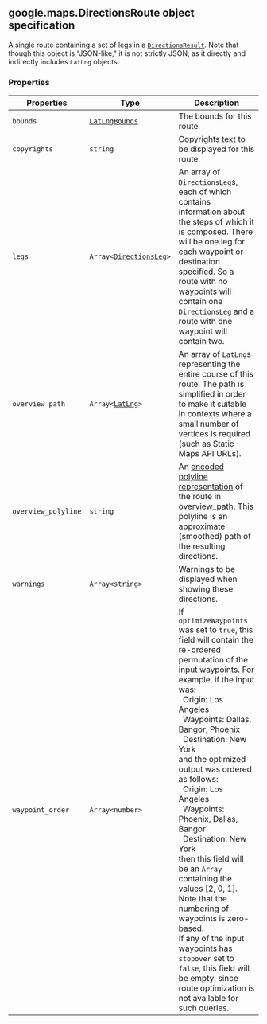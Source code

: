 <h2 id="DirectionsRoute">
google.maps.DirectionsRoute
object specification
</h2><p>A single route containing a set of legs in a <code><a href="https://github.com/amenadiel/google-maps-documentation/blob/master/docs/google.maps.DirectionsResult.md">DirectionsResult</a></code>. Note that though this object is "JSON-like," it is not strictly JSON, as it directly and indirectly includes <code>LatLng</code> objects.</p><h3>Properties</h3><table summary="interface DirectionsRoute - Properties" width="100%">
<thead>
<tr><th>Properties</th>
<th>Type</th>
<th>Description</th>
</tr></thead>
<tbody>
<tr>
<td><code>bounds</code></td>
<td><code><a href="https://github.com/amenadiel/google-maps-documentation/blob/master/docs/google.maps.LatLngBounds.md">LatLngBounds</a></code></td>
<td>The bounds for this route.</td>
</tr>
<tr>
<td><code>copyrights</code></td>
<td><code>string</code></td>
<td>Copyrights text to be displayed for this route.</td>
</tr>
<tr>
<td><code>legs</code></td>
<td><code>Array&lt;<a href="https://github.com/amenadiel/google-maps-documentation/blob/master/docs/google.maps.DirectionsLeg.md">DirectionsLeg</a>&gt;</code></td>
<td>An array of <code>DirectionsLeg</code>s, each of which contains information about the steps of which it is composed. There will be one leg for each waypoint or destination specified. So a route with no waypoints will contain one <code>DirectionsLeg</code> and a route with one waypoint will contain two.</td>
</tr>
<tr>
<td><code>overview_path</code></td>
<td><code>Array&lt;<a href="https://github.com/amenadiel/google-maps-documentation/blob/master/docs/google.maps.LatLng.md">LatLng</a>&gt;</code></td>
<td>An array of <code>LatLng</code>s representing the entire course of this route. The path is simplified in order to make it suitable in contexts where a small number of vertices is required (such as Static Maps API URLs).</td>
</tr>
<tr>
<td><code>overview_polyline</code></td>
<td><code>string</code></td>
<td>An <a href="/maps/documentation/utilities/polylinealgorithm">encoded polyline representation</a> of the route in overview_path. This polyline is an approximate (smoothed) path of the resulting directions.</td>
</tr>
<tr>
<td><code>warnings</code></td>
<td><code>Array&lt;string&gt;</code></td>
<td>Warnings to be displayed when showing these directions.</td>
</tr>
<tr>
<td><code>waypoint_order</code></td>
<td><code>Array&lt;number&gt;</code></td>
<td>If <code>optimizeWaypoints</code> was set to <code>true</code>, this field will contain the re-ordered permutation of the input waypoints. For example, if the input was:<br> &nbsp;&nbsp;Origin: Los Angeles<br> &nbsp;&nbsp;Waypoints: Dallas, Bangor, Phoenix<br> &nbsp;&nbsp;Destination: New York<br> and the optimized output was ordered as follows:<br> &nbsp;&nbsp;Origin: Los Angeles<br> &nbsp;&nbsp;Waypoints: Phoenix, Dallas, Bangor<br> &nbsp;&nbsp;Destination: New York<br> then this field will be an <code>Array</code> containing the values [2, 0, 1]. Note that the numbering of waypoints is zero-based.<br> If any of the input waypoints has <code>stopover</code> set to <code>false</code>, this field will be empty, since route optimization is not available for such queries.</td>
</tr>
</tbody>
</table>